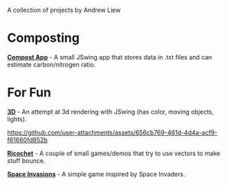 
A collection of projects by Andrew Liew
# Composting
[**Compost App**](https://github.com/alie6645/ia) - A small JSwing app that stores data in .txt files and can estimate carbon/nitrogen ratio.

# For Fun
[**3D**](https://github.com/alie6645/Scene3d) - An attempt at 3d rendering with JSwing (has color, moving objects, lights).


https://github.com/user-attachments/assets/656cb769-461d-4d4a-acf9-f61660fd852b


[**Ricochet**](https://github.com/alie6645/Ricochet) - A couple of small games/demos that try to use vectors to make stuff bounce.

[**Space Invasions**](https://github.com/alie6645/SpaceInvader) - A simple game inspired by Space Invaders.

